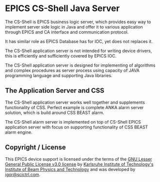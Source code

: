 # EPICS CS-Shell Java Server

The CS-Shell is EPICS business logic server, which provides easy way to implement server side logic in Java and offer it to various application through EPICS and CA interface and communication protocol. 

It has similar role as EPICS Database has for IOC, yet does not replaces it. 

The CS-Shell application server is not intended for writing device drivers, this is efficiently and sufficiently covered by EPICS IOC. 

The CS-Shell application server is designed for implementing of algorithms and complex procedures as server process using capacity of JAVA programming language and supporting Java libraries.

## The Application Server and CSS

The CS-Shell application server works well together and supplements functionality of CSS. Perfect example is complete ANKA alarm server solution, which is build around CSS BEAST alarm.

The CS-Shell alarm server is implemented on top of CS-Shell EPICS application server with focus on supporting functionality of CSS BEAST alarm engine.

## Copyright / License

This EPICS device support is licensed under the terms of the [GNU Lesser General Public License v3.0 license](LICENSE) by 
[Karlsruhe Institute of Technology's Institute of Beam Physics and Technology](https://www.ibpt.kit.edu/) 
and was developed by [igor@scictrl.com](http://scictrl.org).
